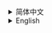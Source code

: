 <details>
<summary>简体中文</summary>

## 介绍

本项目是 :page_with_curl: Learning Positive-Negative Prompts for Open-Set Remote Sensing Scene Classification的实现，如果您喜欢我们的项目，请点一下star :star: 吧！

![framework](./framework.png)

------

## 准备工作

:one:按照如下步骤安装本项目运行所需要的环境

```
conda create -n PNPL python=3.8
conda activate PNPL
pip install -r requirements.txt
```

:two:新建model_cache文件夹并将[clip的模型](https://huggingface.co/laion/CLIP-ViT-B-16-laion2B-s34B-b88K)下载至此，并命名为open_clip_pytorch_model.bin

:three:按照data文件夹中每个数据集的train和test的csv文件划分数据集，你可以直接下载[已经划分好的数据](https://pan.baidu.com/s/1KhOG-GULKrugVTSmGYDnOg?pwd=6666)并将其放置在对应的数据集文件夹下

```text
PNPL/
├── data/
│   ├── UCM/
│   │   ├── one_class_train/
│   │   ├── one_class_test/
│   │   ├── p1_test.csv
│   │   ├── p1_train.csv
│   │   ├── p2_test.csv
│   │   ├── p2_train.csv
│   │   ├── p3_test.csv
│   │   ├── p3_train.csv
│   │   ├── ucm_class_index_unknown3.json
│   │   ├── ucm_class_index_unknown5.json
│   │   ├── ucm_class_index_unknown9.json
│   │   ├── ucm_unknown3_class_clean.npy
│   │   ├── ucm_unknown5_class_clean.npy
│   │   ├── ucm_unknown9_class_clean.npy
│   │   └── ucm.txt
│   ├── AID/
│   └── NWPU/
└── ... 
```
对每个数据集的划分说明如下：

| dataset | unknown class num | unknown classes                                              |
| ------- | ----------------- | ------------------------------------------------------------ |
| UCM_p1  | 3                 | agricultural, beach, storagetanks                            |
| UCM_p2  | 5                 | agricultural, beach, chaparral, forest, river                |
| UCM_p3  | 9                 | baseball diamond, buildings, dense residential, golfcourse, medium residential, mobile homepark, parkinglot, sparse residential, tenniscourt |
| AID_p1  | 4                 | bareland, beach, desert, mountain                            |
| AID_p2  | 9                 | airport, bridge, church, parking, port, railway station, resort, storagetanks, viaduct |
| AID_p3  | 14                | airport, bareland, beach, bridge, church, desert, meadow, mountain, parking, port, railway station, resort, storage tanks, viaduct |
| NWPU_p1 | 6                 | beach, harbor, island, lake, river, sea ice                  |
| NWPU_p2 | 11                | airplane, bridge, church, freeway, intersection, overpass, palace, railway, railway station, roundabout, runway |
| NWPU_p3 | 15                | airplane, bridge, church, freeway, harbor, intersection, island, lake, overpass, railway, railway station, river, roundabout, runway, sea ice |

------

## 训练&测试

如果你需要重新训练

:heavy_exclamation_mark:注意修改参数：train_test_openset.py中，dataset为所需要运行的数据集，stage为不同阶段，1代表训练正面提示，3代表训练负面提示，6代表测试。与此同时，你需要修改datasets/osr_dataloader.py中对应数据集的函数的json和npy的名称。

| dataset | json                            | npy                            |
| ------- | ------------------------------- | ------------------------------ |
| UCM_p1  | ucm_class_index_unknown3.json   | ucm_unknown3_class_clean.npy   |
| UCM_p2  | ucm_class_index_unknown5.json   | ucm_unknown5_class_clean.npy   |
| UCM_p3  | ucm_class_index_unknown9.json   | ucm_unknown9_class_clean.npy   |
| AID_p1  | aid_class_index_unknown4.json   | aid_unknown4_class_clean.npy   |
| AID_p2  | aid_class_index_unknown9.json   | aid_unknown9_class_clean.npy   |
| AID_p3  | aid_class_index_unknown14.json  | aid_unknown14_class_clean.npy  |
| NWPU_p1 | nwpu_class_index_unknown6.json  | nwpu_unknown6_class_clean.npy  |
| NWPU_p2 | nwpu_class_index_unknown11.json | nwpu_unknown11_class_clean.npy |
| NWPU_p3 | nwpu_class_index_unknown15.json | nwpu_unknown15_class_clean.npy |

执行`python scripts/train_test_openset.py`

如果你只是想复现出和论文中一模一样的结果

请下载[我们的pth](https://pan.baidu.com/s/1BuOwmJhU9QWpI86WfdwzrQ?pwd=6666)，并直接运行测试代码(stage=6)，三个seed的平均值即为论文中的结果。

```
PNPL/
├── log/
│   └── models/
│       ├── UCM_p1/
│       │   └── md.pth.pth
│       ├── AID_p1/
│       │   └── md.pth.pth
│       ├── NWPU_p1/
│       │   └── md.pth.pth
│       └── ...
└── ... 
```

我们的代码参考了https://github.com/mala-lab/NegPrompt, 感谢他们出色的工作。

</details>

<details>
<summary>English</summary>

## Introduction

This project implements :page_with_curl: Learning Positive-Negative Prompts for Open-Set Remote Sensing Scene Classification. If you like our project, please give us a star:star:!

![framework](./framework.png)

------

## Preparation

:one: Set up the required environment with the following commands:

```
conda create -n PNPL python=3.8
conda activate PNPL
pip install -r requirements.txt
```

:two: Create a model_cache folder and download the [CLIP model](https://huggingface.co/laion/CLIP-ViT-B-16-laion2B-s34B-b88K) into it and named it open_clip_pytorch_model.bin

:three: Prepare datasets according to the train/test CSV files in the data folder for each dataset. You can directly download [pre-split data](https://pan.baidu.com/s/1KhOG-GULKrugVTSmGYDnOg?pwd=6666) and place it in the corresponding dataset folder.

```text
PNPL/
├── data/
│   ├── UCM/
│   │   ├── one_class_train/
│   │   ├── one_class_test/
│   │   ├── p1_test.csv
│   │   ├── p1_train.csv
│   │   ├── p2_test.csv
│   │   ├── p2_train.csv
│   │   ├── p3_test.csv
│   │   ├── p3_train.csv
│   │   ├── ucm_class_index_unknown3.json
│   │   ├── ucm_class_index_unknown5.json
│   │   ├── ucm_class_index_unknown9.json
│   │   ├── ucm_unknown3_class_clean.npy
│   │   ├── ucm_unknown5_class_clean.npy
│   │   ├── ucm_unknown9_class_clean.npy
│   │   └── ucm.txt
│   ├── AID/
│   └── NWPU/
└── ... 
```

Dataset splits are as follows:

| dataset | unknown class num | unknown classes                                              |
| ------- | ----------------- | ------------------------------------------------------------ |
| UCM_p1  | 3                 | agricultural, beach, storagetanks                            |
| UCM_p2  | 5                 | agricultural, beach, chaparral, forest, river                |
| UCM_p3  | 9                 | baseball diamond, buildings, dense residential, golfcourse, medium residential, mobile homepark, parkinglot, sparse residential, tenniscourt |
| AID_p1  | 4                 | bareland, beach, desert, mountain                            |
| AID_p2  | 9                 | airport, bridge, church, parking, port, railway station, resort, storagetanks, viaduct |
| AID_p3  | 14                | airport, bareland, beach, bridge, church, desert, meadow, mountain, parking, port, railway station, resort, storage tanks, viaduct |
| NWPU_p1 | 6                 | beach, harbor, island, lake, river, sea ice                  |
| NWPU_p2 | 11                | airplane, bridge, church, freeway, intersection, overpass, palace, railway, railway station, roundabout, runway |
| NWPU_p3 | 15                | airplane, bridge, church, freeway, harbor, intersection, island, lake, overpass, railway, railway station, river, roundabout, runway, sea ice |

------

## Training & Testing

If you need to retrain:

:heavy_exclamation_mark: Note to modify parameters: In train_test_openset.py, set 'dataset' to your target dataset, and 'stage' to different phases (1 for positive prompt training, 3 for negative prompt training, 6 for testing). Also modify the json and npy filenames in datasets/osr_dataloader.py for corresponding datasets.

| dataset | json                            | npy                            |
| ------- | ------------------------------- | ------------------------------ |
| UCM_p1  | ucm_class_index_unknown3.json   | ucm_unknown3_class_clean.npy   |
| UCM_p2  | ucm_class_index_unknown5.json   | ucm_unknown5_class_clean.npy   |
| UCM_p3  | ucm_class_index_unknown9.json   | ucm_unknown9_class_clean.npy   |
| AID_p1  | aid_class_index_unknown4.json   | aid_unknown4_class_clean.npy   |
| AID_p2  | aid_class_index_unknown9.json   | aid_unknown9_class_clean.npy   |
| AID_p3  | aid_class_index_unknown14.json  | aid_unknown14_class_clean.npy  |
| NWPU_p1 | nwpu_class_index_unknown6.json  | nwpu_unknown6_class_clean.npy  |
| NWPU_p2 | nwpu_class_index_unknown11.json | nwpu_unknown11_class_clean.npy |
| NWPU_p3 | nwpu_class_index_unknown15.json | nwpu_unknown15_class_clean.npy |

Run `python scripts/train_test_openset.py`

If you just want to reproduce the exact results from our paper:

Please download [our pth files](https://pan.baidu.com/s/1BuOwmJhU9QWpI86WfdwzrQ?pwd=6666) and directly run the testing code (stage=6). The average of three seeds will match the results in our paper.

```
PNPL/
├── log/
│   └── models/
│       ├── UCM_p1/
│       │   └── md.pth.pth
│       ├── AID_p1/
│       │   └── md.pth.pth
│       ├── NWPU_p1/
│       │   └── md.pth.pth
│       └── ...
└── ... 
```

Our code references https://github.com/mala-lab/NegPrompt, thanks for their excellent work.
</details>